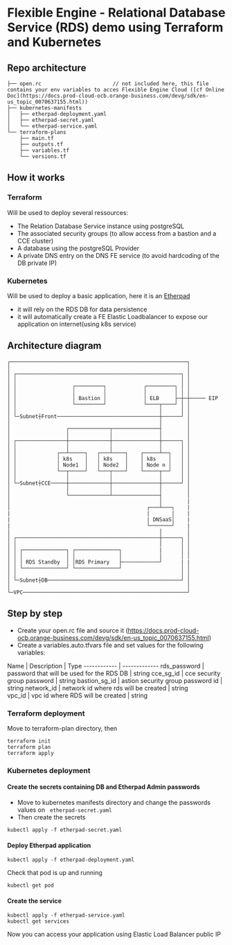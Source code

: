 # Flexible Engine - Relational Database Service (RDS) demo using Terraform and Kubernetes

## Repo architecture
```
├── open.rc                       // not included here, this file contains your env variables to acces Flexible Engine Cloud ([cf Online Doc](https://docs.prod-cloud-ocb.orange-business.com/devg/sdk/en-us_topic_0070637155.html))
├── kubernetes-manifests
│   ├── etherpad-deployment.yaml
│   ├── etherpad-secret.yaml
│   └── etherpad-service.yaml
└── terraform-plans
    ├── main.tf
    ├── outputs.tf
    ├── variables.tf
    └── versions.tf
```

## How it works
### Terraform 
Will be used to deploy several ressources:
- The Relation Database Service instance using postgreSQL 
- The associated security groups (to allow access from a bastion and a CCE cluster)
- A database using the postgreSQL Provider
- A private DNS entry on the DNS FE service (to avoid hardcoding of the DB private IP)

### Kubernetes
Will be used to deploy a basic application, here it is an [Etherpad](https://github.com/ether/etherpad-lite) 
- it will rely on the RDS DB for data persistence 
- it will automatically create a FE Elastic Loadbalancer to expose our application on internet(using k8s service)

## Architecture diagram
```
┌─────────────────────────────────────────────────────────┐
│                                                         │
│ ┌─────────────────────────────────────────────────────┐ │
│ │                                                     │ │
│ │                  ┌─────────┐            ┌─────────┐ │ │
│ │                  │         │            │         │ │ │
│ │                  │ Bastion │            │ ELB     ├─┼─┼───── EIP
│ │                  └─────────┘            └────┬────┘ │ │
│ │                                              │      │ │
│ └─Subnet┼Front─────────────────────────────────┼──────┘ │
│                                                │        │
│                  ┌─────────────┬───────────────┤        │         
│                  │             │               │        │
│ ┌────────────────┼─────────────┼───────────────┼──────┐ │
│ │                │             │               │      │ │
│ │             ┌──┴─────┐   ┌───┴────┐    ┌─────┴──┐   │ │
│ │             │ k8s    │   │ k8s    │    │ k8s    │   │ │
│ │             │ Node1  │   │ Node2  │    │ Node n │   │ │
│ │             └──┬─────┘   └───┬────┘    └─────┬──┘   │ │
│ │                │             │               │      │ │
│ └─Subnet┼CCE─────┼─────────────┼───────────────┼──────┘ │
│                  │             │               │        │
│                  └─────────────┴───────────────┤        │
│                                                │        |
│                                            ┌───┴───┐    |
|                                            |       |    |
|                                            | DNSaaS│    |
|                                            └───────┘    |
│                                                │        │
│ ┌──────────────────────────────────────────────┼──────┐ │
│ │                                              │      │ │
│ │ ┌──────────────┐ ┌──────────────┐            |      │ │
│ │ │              │ │              │            │      │ │
│ │ │ RDS Standby  │ │RDS Primary   ├────────────┘      | |
│ │ └──────────────┘ └──────────────┘                   │ │
│ │                                                     │ │
│ └─Subnet┼DB───────────────────────────────────────────┘ │
│                                                         │
└─VPC─────────────────────────────────────────────────────┘
```

## Step by step
- Create your open.rc file and source it (https://docs.prod-cloud-ocb.orange-business.com/devg/sdk/en-us_topic_0070637155.html)
- Create a variables.auto.tfvars file and set values for the following variables:
  
 Name | Description | Type
------------ | -------------
rds_password | password that will be used for the RDS DB | string
cce_sg_id | cce security group password | string
bastion_sg_id | astion security group password id | string
network_id | network id where rds will be created | string  
vpc_id | vpc id where RDS will be created | string 


### Terraform deployment
Move to terraform-plan directory, then
```
terraform init
terraform plan
terraform apply
```
### Kubernetes deployment
#### Create the secrets containing DB and Etherpad Admin passwords
- Move to kubernetes manifests directory and change the passwords values on ``` etherpad-secret.yaml```
- Then create the secrets
```
kubectl apply -f etherpad-secret.yaml
```
#### Deploy Etherpad application
``` 
kubectl apply -f etherpad-deployment.yaml
```
Check that pod is up and running 
```
kubectl get pod
```
#### Create the service 
```
kubectl apply -f etherpad-service.yaml
kubectl get services 

```

Now you can access your application using Elastic Load Balancer public IP
